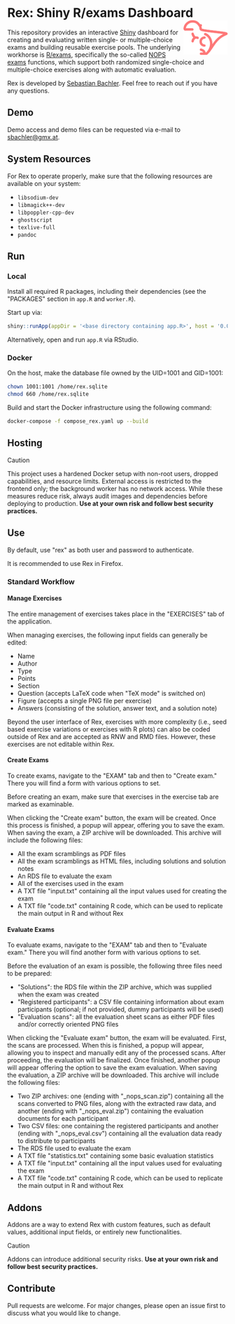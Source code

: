 # Rex: Shiny R/exams Dashboard <img src="https://raw.githubusercontent.com/guesswho1234/Rex/main/www/logo.svg" align="right" alt="Rex logo" width="20%" />

This repository provides an interactive [Shiny](https://shiny.posit.co/) dashboard for creating and evaluating written single- or multiple-choice exams and building reusable exercise pools. The underlying workhorse is [R/exams](https://www.R-exams.org/), specifically the so-called [NOPS exams](https://www.R-exams.org/tutorials/exams2nops/) functions, which support both randomized single-choice and multiple-choice exercises along with automatic evaluation.

Rex is developed by [Sebastian Bachler](mailto:sbachler@gmx.at). Feel free to reach out if you have any questions.

## Demo

Demo access and demo files can be requested via e-mail to [sbachler@gmx.at](mailto:sbachler@gmx.at).

## System Resources

For Rex to operate properly, make sure that the following resources are available on your system:

- `libsodium-dev`
- `libmagick++-dev`
- `libpoppler-cpp-dev`
- `ghostscript`
- `texlive-full`
- `pandoc`

## Run

### Local

Install all required R packages, including their dependencies (see the "PACKAGES" section in `app.R` and `worker.R`).

Start up via:

```R
shiny::runApp(appDir = '<base directory containing app.R>', host = '0.0.0.0', port = 3838)
```
Alternatively, open and run `app.R` via RStudio.

### Docker

On the host, make the database file owned by the UID=1001 and GID=1001:

```bash
chown 1001:1001 /home/rex.sqlite
chmod 660 /home/rex.sqlite
```

Build and start the Docker infrastructure using the following command:

```bash
docker-compose -f compose_rex.yaml up --build
```

## Hosting

> [!CAUTION]
> This project uses a hardened Docker setup with non-root users, dropped capabilities, and resource limits.
> External access is restricted to the frontend only; the background worker has no network access.
> While these measures reduce risk, always audit images and dependencies before deploying to production.
> **Use at your own risk and follow best security practices.**

## Use

By default, use "rex" as both user and password to authenticate. 

It is recommended to use Rex in Firefox.

### Standard Workflow

#### Manage Exercises

The entire management of exercises takes place in the "EXERCISES" tab of the application.

When managing exercises, the following input fields can generally be edited:
- Name
- Author
- Type
- Points
- Section
- Question (accepts LaTeX code when "TeX mode" is switched on)
- Figure (accepts a single PNG file per exercise)
- Answers (consisting of the solution, answer text, and a solution note)

Beyond the user interface of Rex, exercises with more complexity (i.e., seed based exercise variations or exercises with R plots) can also be coded outside of Rex and are accepted as RNW and RMD files. However, these exercises are not editable within Rex. 

#### Create Exams

To create exams, navigate to the "EXAM" tab and then to "Create exam." There you will find a form with various options to set.

Before creating an exam, make sure that exercises in the exercise tab are marked as examinable.

When clicking the "Create exam" button, the exam will be created. Once this process is finished, a popup will appear, offering you to save the exam. When saving the exam, a ZIP archive will be downloaded. This archive will include the following files:
- All the exam scramblings as PDF files
- All the exam scramblings as HTML files, including solutions and solution notes
- An RDS file to evaluate the exam
- All of the exercises used in the exam
- A TXT file "input.txt" containing all the input values used for creating the exam
- A TXT file "code.txt" containing R code, which can be used to replicate the main output in R and without Rex

#### Evaluate Exams

To evaluate exams, navigate to the "EXAM" tab and then to "Evaluate exam." There you will find another form with various options to set.

Before the evaluation of an exam is possible, the following three files need to be prepared:
- "Solutions": the RDS file within the ZIP archive, which was supplied when the exam was created
- "Registered participants": a CSV file containing information about exam participants (optional; if not provided, dummy participants will be used)
- "Evaluation scans": all the evaluation sheet scans as either PDF files and/or correctly oriented PNG files

When clicking the "Evaluate exam" button, the exam will be evaluated. First, the scans are processed. When this is finished, a popup will appear, allowing you to inspect and manually edit any of the processed scans. After proceeding, the evaluation will be finalized. Once finished, another popup will appear offering the option to save the exam evaluation. When saving the evaluation, a ZIP archive will be downloaded. This archive will include the following files:
- Two ZIP archives: one (ending with "_nops_scan.zip") containing all the scans converted to PNG files, along with the extracted raw data, and another (ending with "_nops_eval.zip") containing the evaluation documents for each participant
- Two CSV files: one containing the registered participants and another (ending with "_nops_eval.csv") containing all the evaluation data ready to distribute to participants
- The RDS file used to evaluate the exam
- A TXT file "statistics.txt" containing some basic evaluation statistics
- A TXT file "input.txt" containing all the input values used for evaluating the exam
- A TXT file "code.txt" containing R code, which can be used to replicate the main output in R and without Rex

## Addons

Addons are a way to extend Rex with custom features, such as default values, additional input fields, or entirely new functionalities.

> [!CAUTION]
> Addons can introduce additional security risks.
> **Use at your own risk and follow best security practices.**
  
## Contribute

Pull requests are welcome. For major changes, please open an issue first to discuss what you would like to change.
